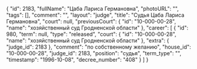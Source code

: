 {
    "id": 2183,
    "fullName": "Цаба Лариса Германовна",
    "photoURL": "",
    "tags": [],
    "comment": "",
    "layout": "judge",
    "title": "Судья Цаба Лариса Германовна",
    "court": null,
    "previousCourt": {
        "id": "10-000-00-28",
        "name": "хозяйственный суд Гродненской области"
    },
    "career": [
        {
            "id": 980,
            "term": null,
            "type": "released",
            "court": {
                "id": "10-000-00-28",
                "name": "хозяйственный суд Гродненской области"
            },
            "extra": {
                "judge_id": 2183
            },
            "comment": "по собственному желанию",
            "house_id": "10-000-00-28",
            "judge_id": 2183,
            "position": "судья",
            "term_type": "",
            "timestamp": "1996-10-08",
            "decree_number": "408"
        }
    ]
}